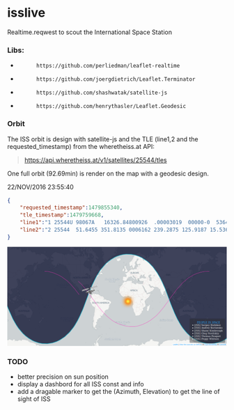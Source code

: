 # isslive
Realtime.reqwest to scout the  International Space Station


### Libs:
*			https://github.com/perliedman/leaflet-realtime
*			https://github.com/joergdietrich/Leaflet.Terminator
*			https://github.com/shashwatak/satellite-js
*			https://github.com/henrythasler/Leaflet.Geodesic

### Orbit

The ISS orbit is design with satellite-js and the TLE (line1,2 and the requested_timestamp) from the wheretheiss.at API:

> https://api.wheretheiss.at/v1/satellites/25544/tles

One full orbit (92.69min) is render on the map with a geodesic design.

22/NOV/2016 23:55:40

```json
{
	"requested_timestamp":1479855340,
	"tle_timestamp":1479759668,
	"line1":"1 25544U 98067A   16326.84800926  .00003019  00000-0  53649-4 0  9999",
	"line2":"2 25544  51.6455 351.8135 0006162 239.2875 125.9187 15.53695609 29514"
}
```

![screeshot](https://raw.githubusercontent.com/RobyRemzy/isslive/master/capture.png)  
### TODO

* better precision on sun position
* display a dashbord for all ISS const and info
* add a dragable marker to get the (Azimuth, Elevation) to get the line of sight of ISS
